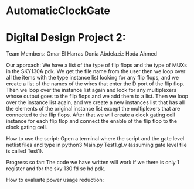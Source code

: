 # AutomaticClockGate
# Digital Design Project 2:

Team Members:
Omar El Harras
Donia Abdelaziz
Hoda Ahmed

Our approach:
We have a list of the type of flip flops and the type of MUXs in the SKY130A pdk. We get the file name from the user then we loop over all the items with the type instance list looking for any flip flops, and we create a list of the names of the wires that enter the D port of the flip flop. Then we loop over the instance list again and look for any multiplexers whose output goes to the flip flops and we add them to a list. Then we loop over the instance list again, and we create a new instances list that has all the elements of the original instance list except the multiplexers that are connected to the flip flops. After that we will create a clock gating cell instance for each flip flop and connect the enable of the flip flop to the clock gating cell.

How to use the script:
Open a terminal where the script and the gate level netlist files and type in python3 Main.py Test1.gl.v (assuming gate level file is called Test1).




Progress so far:
The code we have written will work if we there is only 1 register and for the sky 130 fd sc hd pdk.

How to evaluate power usage reduction:
